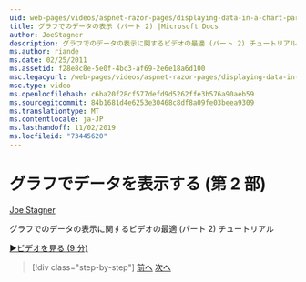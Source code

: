 ```yaml
---
uid: web-pages/videos/aspnet-razor-pages/displaying-data-in-a-chart-part-2
title: グラフでのデータの表示 (パート 2) |Microsoft Docs
author: JoeStagner
description: グラフでのデータの表示に関するビデオの最適 (パート 2) チュートリアル
ms.author: riande
ms.date: 02/25/2011
ms.assetid: f28e8c8e-5e0f-4bc3-af69-2e6e18a6d100
msc.legacyurl: /web-pages/videos/aspnet-razor-pages/displaying-data-in-a-chart-part-2
msc.type: video
ms.openlocfilehash: c6ba20f28cf577defd9d5262ffe3b576a90aeb59
ms.sourcegitcommit: 84b1681d4e6253e30468c8df8a09fe03beea9309
ms.translationtype: MT
ms.contentlocale: ja-JP
ms.lasthandoff: 11/02/2019
ms.locfileid: "73445620"
---
```

# <a name="displaying-data-in-a-chart-part-2"></a>グラフでデータを表示する (第 2 部)

[Joe Stagner](https://github.com/JoeStagner)

グラフでのデータの表示に関するビデオの最適 (パート 2) チュートリアル

[&#9654;ビデオを見る (9 分)](https://channel9.msdn.com/Blogs/ASP-NET-Site-Videos/displaying-data-in-a-chart-(part-2))

> [!div class="step-by-step"]
> [前へ](displaying-data-in-a-chart-part-1.md)
> [次へ](working-with-files.md)
